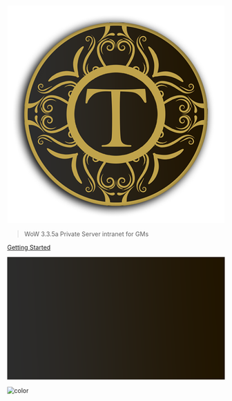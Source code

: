 ![logo](_media/fw.png)

> WoW 3.3.5a Private Server intranet for GMs

[Getting Started](#frostweave-intranet)

![](_media/bg.png)

![color](#76599f)